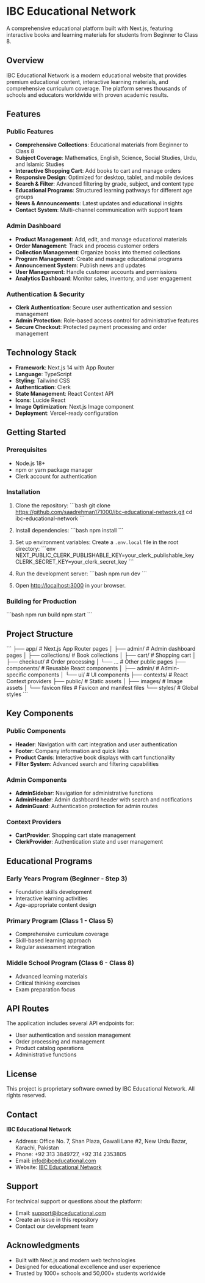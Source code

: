# IBC Educational Network

A comprehensive educational platform built with Next.js, featuring interactive books and learning materials for students from Beginner to Class 8.

## Overview

IBC Educational Network is a modern educational website that provides premium educational content, interactive learning materials, and comprehensive curriculum coverage. The platform serves thousands of schools and educators worldwide with proven academic results.

## Features

### Public Features
- **Comprehensive Collections**: Educational materials from Beginner to Class 8
- **Subject Coverage**: Mathematics, English, Science, Social Studies, Urdu, and Islamic Studies
- **Interactive Shopping Cart**: Add books to cart and manage orders
- **Responsive Design**: Optimized for desktop, tablet, and mobile devices
- **Search & Filter**: Advanced filtering by grade, subject, and content type
- **Educational Programs**: Structured learning pathways for different age groups
- **News & Announcements**: Latest updates and educational insights
- **Contact System**: Multi-channel communication with support team

### Admin Dashboard
- **Product Management**: Add, edit, and manage educational materials
- **Order Management**: Track and process customer orders
- **Collection Management**: Organize books into themed collections
- **Program Management**: Create and manage educational programs
- **Announcement System**: Publish news and updates
- **User Management**: Handle customer accounts and permissions
- **Analytics Dashboard**: Monitor sales, inventory, and user engagement

### Authentication & Security
- **Clerk Authentication**: Secure user authentication and session management
- **Admin Protection**: Role-based access control for administrative features
- **Secure Checkout**: Protected payment processing and order management

## Technology Stack

- **Framework**: Next.js 14 with App Router
- **Language**: TypeScript
- **Styling**: Tailwind CSS
- **Authentication**: Clerk
- **State Management**: React Context API
- **Icons**: Lucide React
- **Image Optimization**: Next.js Image component
- **Deployment**: Vercel-ready configuration

## Getting Started

### Prerequisites

- Node.js 18+ 
- npm or yarn package manager
- Clerk account for authentication

### Installation

1. Clone the repository:
\`\`\`bash
git clone https://github.com/saadrehman171000/ibc-educational-network.git
cd ibc-educational-network
\`\`\`

2. Install dependencies:
\`\`\`bash
npm install
\`\`\`

3. Set up environment variables:
Create a `.env.local` file in the root directory:
\`\`\`env
NEXT_PUBLIC_CLERK_PUBLISHABLE_KEY=your_clerk_publishable_key
CLERK_SECRET_KEY=your_clerk_secret_key
\`\`\`

4. Run the development server:
\`\`\`bash
npm run dev
\`\`\`

5. Open [http://localhost:3000](http://localhost:3000) in your browser.

### Building for Production

\`\`\`bash
npm run build
npm start
\`\`\`

## Project Structure

\`\`\`
├── app/                    # Next.js App Router pages
│   ├── admin/             # Admin dashboard pages
│   ├── collections/       # Book collections
│   ├── cart/             # Shopping cart
│   ├── checkout/         # Order processing
│   └── ...               # Other public pages
├── components/            # Reusable React components
│   ├── admin/            # Admin-specific components
│   └── ui/               # UI components
├── contexts/             # React Context providers
├── public/               # Static assets
│   ├── images/           # Image assets
│   └── favicon files     # Favicon and manifest files
└── styles/               # Global styles
\`\`\`

## Key Components

### Public Components
- **Header**: Navigation with cart integration and user authentication
- **Footer**: Company information and quick links
- **Product Cards**: Interactive book displays with cart functionality
- **Filter System**: Advanced search and filtering capabilities

### Admin Components
- **AdminSidebar**: Navigation for administrative functions
- **AdminHeader**: Admin dashboard header with search and notifications
- **AdminGuard**: Authentication protection for admin routes

### Context Providers
- **CartProvider**: Shopping cart state management
- **ClerkProvider**: Authentication state and user management

## Educational Programs

### Early Years Program (Beginner - Step 3)
- Foundation skills development
- Interactive learning activities
- Age-appropriate content design

### Primary Program (Class 1 - Class 5)
- Comprehensive curriculum coverage
- Skill-based learning approach
- Regular assessment integration

### Middle School Program (Class 6 - Class 8)
- Advanced learning materials
- Critical thinking exercises
- Exam preparation focus

## API Routes

The application includes several API endpoints for:
- User authentication and session management
- Order processing and management
- Product catalog operations
- Administrative functions


## License

This project is proprietary software owned by IBC Educational Network. All rights reserved.

## Contact

**IBC Educational Network**
- Address: Office No. 7, Shan Plaza, Gawali Lane #2, New Urdu Bazar, Karachi, Pakistan
- Phone: +92 313 3849727, +92 314 2353805
- Email: info@ibceducational.com
- Website: [IBC Educational Network](https://github.com/saadrehman171000/ibc-educational-network)

## Support

For technical support or questions about the platform:
- Email: support@ibceducational.com
- Create an issue in this repository
- Contact our development team

## Acknowledgments

- Built with Next.js and modern web technologies
- Designed for educational excellence and user experience
- Trusted by 1000+ schools and 50,000+ students worldwide
